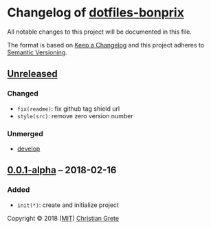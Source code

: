 # Changelog of [dotfiles-bonprix][github-url]

All notable changes to this project will be documented in this file.

The format is based on [Keep a Changelog][keep-a-changelog-url] and this project adheres to [Semantic Versioning][semver-url].

## [Unreleased]

### Changed

- `fix(readme)`: fix github tag shield url
- `style(src)`: remove zero version number

### Unmerged

- [develop]

## [0.0.1-alpha] – 2018-02-16

### Added

- `init(*)`: create and initialize project

[Unreleased]: https://github.com/ChristianGrete/dotfiles-bonprix/compare/0.0.1-alpha...master
[0.0.1-alpha]: https://github.com/ChristianGrete/dotfiles-bonprix/compare/0bb20f14967d5cd5a1d6c1e93ad398c24ced59b9...0.0.1-alpha
[develop]: https://github.com/ChristianGrete/dotfiles-bonprix/compare/master...develop

Copyright © 2018 ([MIT](LICENSE.md)) [Christian Grete](https://christiangrete.com)

[github-url]: https://github.com/ChristianGrete/dotfiles-bonprix
[keep-a-changelog-url]: http://keepachangelog.com/en/1.0.0/
[semver-url]: http://semver.org/spec/v2.0.0.html